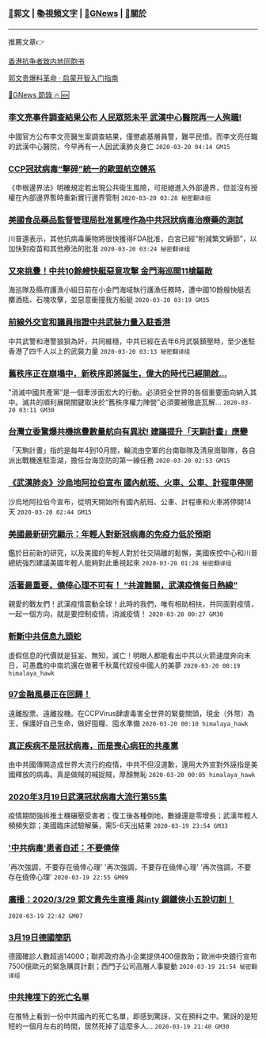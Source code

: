 ###  [:eagle:郭文](https://github.com/ourhimalayas/txt) | [:books:視頻文字](https://github.com/ourhimalayas/txt/blob/master/content/README.md) | [:newspaper:GNews](https://github.com/ourhimalayas/txt/blob/master/content/gnews/README.md) | [:pray:關於](https://github.com/ourhimalayas/home/tree/master/about)
---

推薦文章:point_right:

[香港抗争者致内地同胞书](https://github.com/ourhimalayas/news/blob/master/2019/08/a_letter_from_the_hong_kong_people.md)

[郭文贵爆料革命 · 启蒙开智入门指南](https://github.com/ourhimalayas/txt/issues/1)

[:newspaper:GNews 節錄 :fire: :new:](https://github.com/ourhimalayas/txt/blob/master/content/gnews/README.md) 



### [李文亮事件調查結果公布 人民眾怒未平 武漢中心醫院再一人殉職!](/content/gnews/1/README.md)

中國官方公布李文亮醫生案調查結果，僅懲處基層員警，難平民憤。而李文亮任職的武漢中心醫院，今早再有一人因武漢肺炎身亡  `2020-03-20 04:14 GM15`

### [CCP冠狀病毒“擊碎”統一的歐盟航空體系](/content/gnews/2/README.md)

《申根邊界法》明確規定若出現公共衛生風險，可拒絕進入外部邊界，但並沒有授權在內部邊界暫時重新實行邊界管制  `2020-03-20 03:28 秘密翻译组`

### [美國食品藥品監督管理局批准氯喹作為中共冠狀病毒治療藥的測試](/content/gnews/3/README.md)

川普還表示，其他抗病毒藥物將很快獲得FDA批准，白宮已經“削減繁文縟節”，以加快對疫苗和其他療法的批准  `2020-03-20 03:24 秘密翻译组`

### [又來挑釁！中共10餘艘快艇惡意攻擊 金門海巡開11槍驅敵](/content/gnews/4/README.md)

海巡隊及縣府護漁小組日前在小金門海域執行護漁任務時，遭中國10餘艘快艇丟擲酒瓶、石塊攻擊，並惡意衝撞我方船艇  `2020-03-20 03:19 GM15`

### [前線外交官和議員指證中共武裝力量入駐香港](/content/gnews/5/README.md)

中共武警和港警狼狽為奸，共同維穩，中共已經在去年6月武裝鎮壓時，至少進駐香港了四千人以上的武裝力量  `2020-03-20 03:13 秘密翻译组`

### [舊秩序正在崩塌中，新秩序即將誕生，偉大的時代已經開啟&#8230;](/content/gnews/6/README.md)

”消滅中國共產黨”是一個牽涉面宏大的行動。必須把全世界的各個重要面向納入其中。滅共的順利展開關鍵取決於“舊秩序權力陣營”必須要被徹底瓦解...  `2020-03-20 03:11 GM30`

### [台灣立委驚爆共機挑釁數量航向有異狀! 建議提升「天駒計畫」應變](/content/gnews/7/README.md)

「天駒計畫」指的是每年4到10月間，輪流由空軍的台南聯隊及清泉崗聯隊，各自派出戰機進駐澎湖，擔任台海空防的第一線任務  `2020-03-20 02:53 GM15`

### [《武漢肺炎》沙烏地阿拉伯宣布 國內航班、火車、公車、計程車停開](/content/gnews/8/README.md)

沙烏地阿拉伯今宣布，從明天開始所有國內航班、公車、計程車和火車將停開14天  `2020-03-20 02:44 GM15`

### [美國最新研究顯示：年輕人對新冠病毒的免疫力低於預期](/content/gnews/9/README.md)

鑑於目前新的研究，以及美國的年輕人對於社交隔離的鬆懈，美國疾控中心和川普總統強烈建議美國年輕人能夠對此重視起來  `2020-03-20 01:28 秘密翻译组`

### [活著最重要，僥倖心理不可有！ “共渡難關，武漢疫情每日熱線”](/content/gnews/10/README.md)

親愛的戰友們！武漢疫情震動全球！此時的我們，唯有相助相扶，共同面對疫情，一起一個方向，就是要控制疫情，消滅疫情！  `2020-03-20 00:27 GM30`

### [斬斷中共信息九頭蛇](/content/gnews/11/README.md)

虛假信息的代價就是狂妄、無知，滅亡！明眼人都能看出中共以火箭速度奔向末日，可愚蠢的中南坑還在做著千秋萬代奴役中國人的美夢  `2020-03-20 00:19 himalaya_hawk`

### [97金融風暴正在回歸！](/content/gnews/12/README.md)

遠離股票、遠離投機。在CCPVirus肆虐毒害全世界的緊要關頭，現金（外幣）為王，保護好自己生命，做好囤糧、囤水準備  `2020-03-20 00:10 himalaya_hawk`

### [真正疾病不是冠狀病毒，而是喪心病狂的共產黨](/content/gnews/13/README.md)

由中共國傳開造成世界大流行的疫情，中共不但沒道歉，還用大外宣對外誣指是美國釋放的病毒。真是做賊的喊捉賊，厚顏無恥  `2020-03-20 00:05 himalaya_hawk`

### [2020年3月19日武漢冠狀病毒大流行第55集](/content/gnews/14/README.md)

疫情期間強拆推土機碾壓受害者；復工後各種倒地，數據還是零增長；武漢年輕人頻頻失踪；美國臨床試驗解藥，需5-6天出結果  `2020-03-19 23:54 GM33`

### [&#039;中共病毒&#039;患者自述：不要僥倖](/content/gnews/15/README.md)

&#039;再次強調，不要存在僥倖心理&#039; &#039;再次強調，不要存在僥倖心理&#039; &#039;再次強調，不要存在僥倖心理&#039;  `2020-03-19 22:55 GM09`

### [廣播：2020/3/29 郭文貴先生直播 與inty 鋼鐵俠小五說切割！](/content/gnews/16/README.md)

 `2020-03-19 22:42 GM07`

### [3月19日德國簡訊](/content/gnews/17/README.md)

德國確診人數超過14000；聯邦政府為小企業提供400億救助；歐洲中央銀行宣布7500億歐元的緊急購買計劃；西門子公司高層人事變動  `2020-03-19 21:54 秘密翻译组`

### [中共掩埋下的死亡名單](/content/gnews/18/README.md)

在推特上看到一份中共國內的死亡名單，即感到驚訝，又在預料之中。驚訝的是短短的一個月左右的時間，居然死掉了這麼多人...  `2020-03-19 21:40 GM30`

